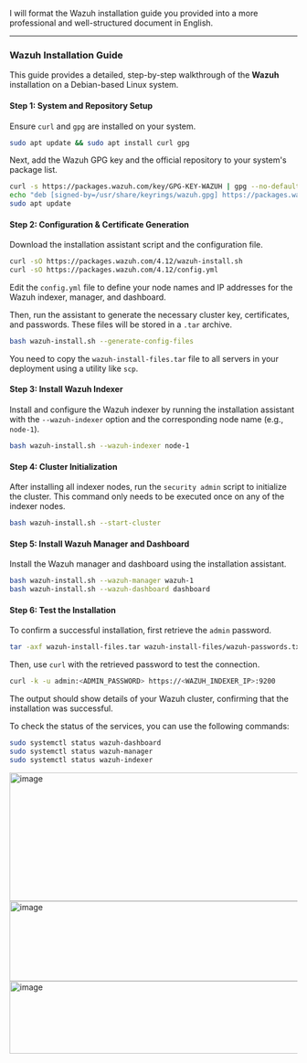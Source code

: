 I will format the Wazuh installation guide you provided into a more professional and well-structured document in English.

-----

### **Wazuh Installation Guide**

This guide provides a detailed, step-by-step walkthrough of the **Wazuh** installation on a Debian-based Linux system.

#### **Step 1: System and Repository Setup**

Ensure `curl` and `gpg` are installed on your system.

```bash
sudo apt update && sudo apt install curl gpg
```

Next, add the Wazuh GPG key and the official repository to your system's package list.

```bash
curl -s https://packages.wazuh.com/key/GPG-KEY-WAZUH | gpg --no-default-keyring --keyring gnupg-ring:/usr/share/keyrings/wazuh.gpg --import && chmod 644 /usr/share/keyrings/wazuh.gpg
echo "deb [signed-by=/usr/share/keyrings/wazuh.gpg] https://packages.wazuh.com/4.x/apt/ stable main" | tee -a /etc/apt/sources.list.d/wazuh.list
sudo apt update
```

#### **Step 2: Configuration & Certificate Generation**

Download the installation assistant script and the configuration file.

```bash
curl -sO https://packages.wazuh.com/4.12/wazuh-install.sh
curl -sO https://packages.wazuh.com/4.12/config.yml
```

Edit the `config.yml` file to define your node names and IP addresses for the Wazuh indexer, manager, and dashboard.

Then, run the assistant to generate the necessary cluster key, certificates, and passwords. These files will be stored in a `.tar` archive.

```bash
bash wazuh-install.sh --generate-config-files
```

You need to copy the `wazuh-install-files.tar` file to all servers in your deployment using a utility like `scp`.

#### **Step 3: Install Wazuh Indexer**

Install and configure the Wazuh indexer by running the installation assistant with the `--wazuh-indexer` option and the corresponding node name (e.g., `node-1`).

```bash
bash wazuh-install.sh --wazuh-indexer node-1
```

#### **Step 4: Cluster Initialization**

After installing all indexer nodes, run the `security admin` script to initialize the cluster. This command only needs to be executed once on any of the indexer nodes.

```bash
bash wazuh-install.sh --start-cluster
```

#### **Step 5: Install Wazuh Manager and Dashboard**

Install the Wazuh manager and dashboard using the installation assistant.

```bash
bash wazuh-install.sh --wazuh-manager wazuh-1
bash wazuh-install.sh --wazuh-dashboard dashboard
```

#### **Step 6: Test the Installation**

To confirm a successful installation, first retrieve the `admin` password.

```bash
tar -axf wazuh-install-files.tar wazuh-install-files/wazuh-passwords.txt -O | grep -P "\'admin\'" -A 1
```

Then, use `curl` with the retrieved password to test the connection.

```bash
curl -k -u admin:<ADMIN_PASSWORD> https://<WAZUH_INDEXER_IP>:9200
```

The output should show details of your Wazuh cluster, confirming that the installation was successful.

To check the status of the services, you can use the following commands:

```bash
sudo systemctl status wazuh-dashboard
sudo systemctl status wazuh-manager
sudo systemctl status wazuh-indexer 
```

<img width="861" height="225" alt="image" src="https://github.com/user-attachments/assets/705daa82-c89d-444b-b91b-fca62f370212" />
<img width="810" height="140" alt="image" src="https://github.com/user-attachments/assets/2a8ceaa9-59fe-4710-bada-c38a44ea8d1b" />
<img width="826" height="127" alt="image" src="https://github.com/user-attachments/assets/cf689e8a-e7ba-40d0-9bae-4674293beab2" />


